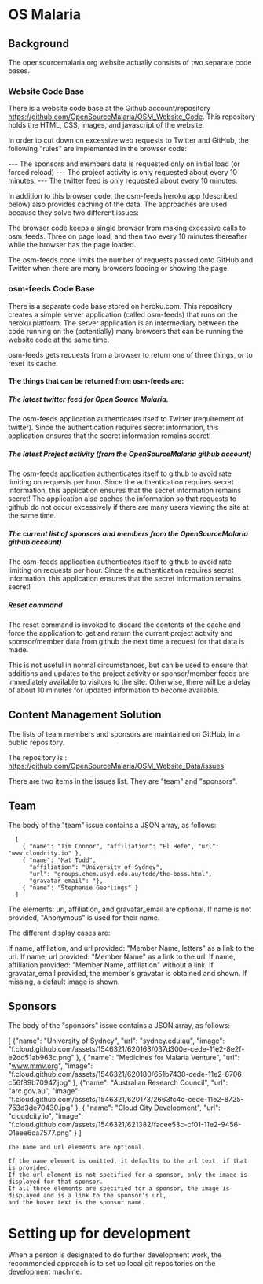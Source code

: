 OS Malaria
==========

Background
----------

The opensourcemalaria.org website actually consists of two separate code bases.

### Website Code Base ###

There is a website code base at the Github account/repository https://github.com/OpenSourceMalaria/OSM_Website_Code.
This repository holds the HTML, CSS, images, and javascript of the website.

In order to cut down on excessive web requests to Twitter and GitHub, the following "rules" are implemented in the
browser code:

--- The sponsors and members data is requested only on initial load (or forced reload)
--- The project activity is only requested about every 10 minutes.
--- The twitter feed is only requested about every 10 minutes.

In addition to this browser code, the osm-feeds heroku app (described below) also provides caching of the data.
The approaches are used because they solve two different issues:

The browser code keeps a single browser from making excessive calls to osm_feeds. Three on page load, and then
two every 10 minutes thereafter while the browser has the page loaded.

The osm-feeds code limits the number of requests passed onto GitHub and Twitter when there are many browsers loading
or showing the page.  

### osm-feeds Code Base ###

There is a separate code base stored on heroku.com. This repository creates a simple server application
(called osm-feeds) that runs on the heroku platform. The server application is an intermediary between the code running
on the (potentially) many browsers that can be running the website code at the same time.

osm-feeds gets requests from a browser to return one of three things, or to reset its cache.

#### The things that can be returned from osm-feeds are: ####

##### The latest twitter feed for Open Source Malaria. #####
The osm-feeds application authenticates itself to Twitter (requirement of twitter). Since the authentication
requires secret information, this application ensures that the secret information remains secret!

##### The latest Project activity (from the OpenSourceMalaria github account) #####
The osm-feeds application authenticates itself to github to avoid rate limiting on requests per hour. Since the
authentication requires secret information, this application ensures that the secret information remains secret! The
application also caches the information so that requests to github do not occur excessively if there are many users
viewing the site at the same time.

##### The current list of sponsors and members from the OpenSourceMalaria github account) #####
The osm-feeds application authenticates itself to github to avoid rate limiting on requests per hour. Since the
authentication requires secret information, this application ensures that the secret information remains secret!

##### Reset command #####

The reset command is invoked to discard the contents of the cache and force the application to get and return
the current project activity and sponsor/member data from github the next time a request for that data is made.

This is not useful in normal circumstances, but can be used to ensure that additions and updates to the project
activity or sponsor/member feeds are immediately available to visitors to the site. Otherwise, there will be a delay of
about 10 minutes for updated information to become available.

Content Management Solution
---------------------------

The lists of team members and sponsors are maintained on GitHub, in a public repository.

The repository is : https://github.com/OpenSourceMalaria/OSM_Website_Data/issues

There are two items in the issues list. They are "team" and "sponsors".

Team
----

  The body of the "team" issue contains a JSON array, as follows:

      [
        { "name": "Tim Connor", "affiliation": "El Hefe", "url": "www.cloudcity.io" },
        { "name": "Mat Todd",
          "affiliation": "University of Sydney",
          "url": "groups.chem.usyd.edu.au/todd/the-boss.html",
          "gravatar_email": "},
        { "name": "Stephanie Geerlings" }
      ]

  The elements: url, affiliation, and gravatar_email are optional. If name is not provided, "Anonymous" is used for
  their name.

  The different display cases are:

   If name, affiliation, and url provided: "Member Name, letters" as a link to the url.
   If name, url provided: "Member Name" as a link to the url.
   If name, affiliation provided: "Member Name, affiliation" without a link.
   If gravatar_email provided, the member's gravatar is obtained and shown. If missing, a default image is shown.

Sponsors
--------

  The body of the "sponsors" issue contains a JSON array, as follows:

  [
    {"name": "University of Sydney",
     "url": "sydney.edu.au",
    "image": "f.cloud.github.com/assets/1546321/620163/037d300e-cede-11e2-8e2f-e2dd51ab963c.png"
    },
    { "name": "Medicines for Malaria Venture",
    "url": "www.mmv.org",
    "image": "f.cloud.github.com/assets/1546321/620180/651b7438-cede-11e2-8706-c56f89b70947.jpg"
    },
    {"name": "Australian Research Council",
    "url": "arc.gov.au",
    "image": "f.cloud.github.com/assets/1546321/620173/2663fc4c-cede-11e2-8725-753d3de70430.jpg"
    },
    { "name": "Cloud City Development",
    "url": "cloudcity.io",
    "image": "f.cloud.github.com/assets/1546321/621382/facee53c-cf01-11e2-9456-01eee6ca7577.png"
    }
  ]

    The name and url elements are optional.

    If the name element is omitted, it defaults to the url text, if that is provided.
    If the url element is not specified for a sponsor, only the image is displayed for that sponsor.
    If all three elements are specified for a sponsor, the image is displayed and is a link to the sponsor's url,
    and the hover text is the sponsor name.


Setting up for development
==========================

When a person is designated to do further development work, the recommended approach is to set up local git
repositories on the development machine.